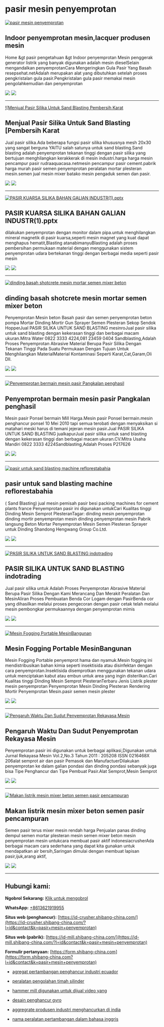 # pasir mesin penyemprotan

<a href="https://swt.shibang-china.com/?l=id&img&k=pasir+mesin+penyemprotan" target="_blank">![pasir mesin penyemprotan](http://static.shibang-china.com/all-800x300/1249.jpg)</a>

## Indoor penyemprotan mesin,lacquer produsen mesin
Home &gt pasir pengetahuan &gt Indoor penyemprotan Mesin penggerak generator listrik yang banyak digunakan adalah mesin dieselSelain mengandalkan penyemprotanCara Mengeringkan Gula Pasir Yang Basah resepsehat.netAdalah merupakan alat yang dibutuhkan setelah proses pengkristalan gula pasir.Pengkristalan gula pasir memakai mesin pengolahkemudian dan penyemprotan


<a href="https://whatsapp.shibangsoft.com/WhatsApp.php" target="_blank" title="WhatsApp">![](http://static.shibang-china.com/icon/whatsapp.png)</a> <a href="https://swt.shibang-china.com/?l=id&icon&k=pasir+mesin+penyemprotan" target="_blank">![](http://static.shibang-china.com/icon/chat-id.png)</a>

---

<a href="https://swt.shibang-china.com/?l=id&img&k=pasir+mesin+penyemprotan" target="_blank">![Menjual Pasir Silika Untuk Sand Blasting [Pembersih Karat](http://static.shibang-china.com/all-800x300/625.jpg)</a>

## Menjual Pasir Silika Untuk Sand Blasting [Pembersih Karat
Jual pasir silika.Ada beberapa fungsi pasir silika khususnya mesh 20x30 yang sangat berguna YAITU salah satunya untuk sand blasting.Sand blasting adalah penyemprotan tekanan tinggi dengan pasir silika yang bertujuan menghilangkan kerakkerak di mesin industri.harga harga mesin pencampur pasir rudraaquacasa.netmesin pencampur pasir cement.pabrik harga murah pasir semen penyemprotan peralatan mortar plesteran mesin.semen jual mesin mixer batako mesin pengaduk semen dan pasir.


<a href="https://whatsapp.shibangsoft.com/WhatsApp.php" target="_blank" title="WhatsApp">![](http://static.shibang-china.com/icon/whatsapp.png)</a> <a href="https://swt.shibang-china.com/?l=id&icon&k=pasir+mesin+penyemprotan" target="_blank">![](http://static.shibang-china.com/icon/chat-id.png)</a>

---

<a href="https://swt.shibang-china.com/?l=id&img&k=pasir+mesin+penyemprotan" target="_blank">![PASIR KUARSA SILIKA BAHAN GALIAN INDUSTR(1).pptx](http://static.shibang-china.com/all-800x300/332.jpg)</a>

## PASIR KUARSA SILIKA BAHAN GALIAN INDUSTR(1).pptx
dilakukan penyemprotan dengan monitor dalam pipa.untuk menghilangkan mineral magnetik di pasir kuarsa,seperti mesin magnet yang kuat dapat menghapus hematit,Blasting atanabimanyuBlasting adalah proses pembersihan permukaan material dengan menggunakan sistem penyemprotan udara bertekanan tinggi dengan berbagai media seperti pasir mesin


<a href="https://whatsapp.shibangsoft.com/WhatsApp.php" target="_blank" title="WhatsApp">![](http://static.shibang-china.com/icon/whatsapp.png)</a> <a href="https://swt.shibang-china.com/?l=id&icon&k=pasir+mesin+penyemprotan" target="_blank">![](http://static.shibang-china.com/icon/chat-id.png)</a>

---

<a href="https://swt.shibang-china.com/?l=id&img&k=pasir+mesin+penyemprotan" target="_blank">![dinding basah shotcrete mesin mortar semen mixer beton](http://static.shibang-china.com/all-800x300/1019.jpg)</a>

## dinding basah shotcrete mesin mortar semen mixer beton
Penyemprotan Mesin beton Basah pasir dan semen penyemprotan beton pompa Mortar Dinding Mortir Gun Sprayer Semen Plesteran Sekop Sendok HopperJual PASIR SILIKA UNTUK SAND BLASTING mesinroJual pasir silika untuk sand blasting dengan kekerasan tinggi dan berbagai macam ukuran.Mitra Water 0822 3333 4224,081 23459 0404 Sandblasting,Adalah Proses Penyemprotan Abrasive Material Berupa Pasir Silika Dengan Tekanan Tinggi Pada Suatu Permukaan Dengan Tujuan Untuk Menghilangkan MaterialMaterial Kontaminasi Seperti Karat,Cat,Garam,Oli Dll.


<a href="https://whatsapp.shibangsoft.com/WhatsApp.php" target="_blank" title="WhatsApp">![](http://static.shibang-china.com/icon/whatsapp.png)</a> <a href="https://swt.shibang-china.com/?l=id&icon&k=pasir+mesin+penyemprotan" target="_blank">![](http://static.shibang-china.com/icon/chat-id.png)</a>

---

<a href="https://swt.shibang-china.com/?l=id&img&k=pasir+mesin+penyemprotan" target="_blank">![Penyemprotan bermain mesin pasir Pangkalan penghasil](http://static.shibang-china.com/all-800x300/241.jpg)</a>

## Penyemprotan bermain mesin pasir Pangkalan penghasil
Mesin pasir Ponsel bermain Mill Harga.Mesin pasir Ponsel bermain.mesin penghancur ponsel 10 Mei 2010 tapi semua terobati dengan menyaksikan si matahari meski harus di temani jejeran mesin pasir.Jual PASIR SILIKA UNTUK SAND BLASTING jualkapurJual pasir silika untuk sand blasting dengan kekerasan tinggi dan berbagai macam ukuran.CV.Mitra Usaha Mandiri 0822 3333 4224Sandblasting,Adalah Proses P217626


<a href="https://whatsapp.shibangsoft.com/WhatsApp.php" target="_blank" title="WhatsApp">![](http://static.shibang-china.com/icon/whatsapp.png)</a> <a href="https://swt.shibang-china.com/?l=id&icon&k=pasir+mesin+penyemprotan" target="_blank">![](http://static.shibang-china.com/icon/chat-id.png)</a>

---

<a href="https://swt.shibang-china.com/?l=id&img&k=pasir+mesin+penyemprotan" target="_blank">![pasir untuk sand blasting machine reflorestabahia](http://static.shibang-china.com/all-800x300/326.jpg)</a>

## pasir untuk sand blasting machine reflorestabahia
( Sand Blasting) jual mesin pemisah pasir besi packing machines for cement plants france Penyemprotan pasir ini digunakan untukCari Kualitas tinggi Dinding Mesin Semprot PlesteranTagar: dinding mesin penyemprotan dinding mortir penyemprotan mesin dinding penyemprotan mesin Pabrik langsung Beton Mortar Penyemprotan Mesin Semen Plesteran Sprayer untuk Dinding Shandong Hengwang Group Co.Ltd.


<a href="https://whatsapp.shibangsoft.com/WhatsApp.php" target="_blank" title="WhatsApp">![](http://static.shibang-china.com/icon/whatsapp.png)</a> <a href="https://swt.shibang-china.com/?l=id&icon&k=pasir+mesin+penyemprotan" target="_blank">![](http://static.shibang-china.com/icon/chat-id.png)</a>

---

<a href="https://swt.shibang-china.com/?l=id&img&k=pasir+mesin+penyemprotan" target="_blank">![PASIR SILIKA UNTUK SAND BLASTING indotrading](http://static.shibang-china.com/all-800x300/1350.jpg)</a>

## PASIR SILIKA UNTUK SAND BLASTING indotrading
Jual pasir silika untuk Adalah Proses Penyemprotan Abrasive Material Berupa Pasir Silika Dengan Kami Merancang Dan Merakit Peralatan Dan MesinAliran Proses Pembuatan Benda Cor Logam dengan PasirBenda cor yang dihasilkan melalui proses pengecoran dengan pasir cetak telah melalui mesin pembongkar permukaannya dengan penyemprotan mimis


<a href="https://whatsapp.shibangsoft.com/WhatsApp.php" target="_blank" title="WhatsApp">![](http://static.shibang-china.com/icon/whatsapp.png)</a> <a href="https://swt.shibang-china.com/?l=id&icon&k=pasir+mesin+penyemprotan" target="_blank">![](http://static.shibang-china.com/icon/chat-id.png)</a>

---

<a href="https://swt.shibang-china.com/?l=id&img&k=pasir+mesin+penyemprotan" target="_blank">![Mesin Fogging Portable MesinBangunan](http://static.shibang-china.com/all-800x300/181.jpg)</a>

## Mesin Fogging Portable MesinBangunan
Mesin Fogging Portable penyemprot hama dan nyamuk.Mesin fogging ini mendistribusikan bahan kimia seperti insektisida atau disinfektan dengan cara penyemprotan.Insektisida disemprotkan menggunakan tekanan udara untuk menciptakan kabut atau embun untuk area yang ingin disterilkan.Cari Kualitas tinggi Dinding Mesin Semprot PlesteranTerbaru Jenis Listrik plester mesin penyemprotan Penyemprotan Mesin Dinding Plesteran Rendering Mortir Penyemprotan Mesin.pasir semen mesin plester


<a href="https://whatsapp.shibangsoft.com/WhatsApp.php" target="_blank" title="WhatsApp">![](http://static.shibang-china.com/icon/whatsapp.png)</a> <a href="https://swt.shibang-china.com/?l=id&icon&k=pasir+mesin+penyemprotan" target="_blank">![](http://static.shibang-china.com/icon/chat-id.png)</a>

---

<a href="https://swt.shibang-china.com/?l=id&img&k=pasir+mesin+penyemprotan" target="_blank">![Pengaruh Waktu Dan Sudut Penyemprotan Rekayasa Mesin](http://static.shibang-china.com/all-800x300/127.jpg)</a>

## Pengaruh Waktu Dan Sudut Penyemprotan Rekayasa Mesin
Penyemprotan pasir ini digunakan untuk berbagai aplikasi,Digunakan untuk Jurnal Rekayasa Mesin Vol.2,No.3 Tahun 2011 : 205208 ISSN 0216468X 206alat semprot air dan pasir Pemasok dan ManufactuerDilakukan penyemprotan ke dalam galian pondasi dan dinding pondasi sebanyak juga bisa Tipe Penghancur dan Tipe Pembuat Pasir.Alat Semprot,Mesin Semprot


<a href="https://whatsapp.shibangsoft.com/WhatsApp.php" target="_blank" title="WhatsApp">![](http://static.shibang-china.com/icon/whatsapp.png)</a> <a href="https://swt.shibang-china.com/?l=id&icon&k=pasir+mesin+penyemprotan" target="_blank">![](http://static.shibang-china.com/icon/chat-id.png)</a>

---

<a href="https://swt.shibang-china.com/?l=id&img&k=pasir+mesin+penyemprotan" target="_blank">![Makan listrik mesin mixer beton semen pasir pencampuran](http://static.shibang-china.com/all-800x300/1202.jpg)</a>

## Makan listrik mesin mixer beton semen pasir pencampuran
Semen pasir terus mixer mesin rendah harga Penjualan panas dinding dempul semen mortar plesteran mesin semen mixer beton mesin penyemprotan mesin untukcara membuat pasir aktif indonesiacrusherAda berbagai macam cara sederhana yang dapat kita gunakan untuk mendapatkan air bersih,Saringan dimulai dengan membuat lapisan pasir,ijuk,arang aktif,


<a href="https://whatsapp.shibangsoft.com/WhatsApp.php" target="_blank" title="WhatsApp">![](http://static.shibang-china.com/icon/whatsapp.png)</a> <a href="https://swt.shibang-china.com/?l=id&icon&k=pasir+mesin+penyemprotan" target="_blank">![](http://static.shibang-china.com/icon/chat-id.png)</a>

---
## Hubungi kami:

**Ngobrol Sekarang:** [Klik untuk mengobrol](https://swt.shibang-china.com?l=id&contact&k=pasir+mesin+penyemprotan)

**WhatsApp:**  [+8613621919955](https://whatsapp.shibangsoft.com/WhatsApp.php)

**Situs web (penghancur):** [https://id-crusher.shibang-china.com/](https://id-crusher.shibang-china.com/?l=id&contact&k=pasir+mesin+penyemprotan)

**Situs web (pabrik):** [https://id-mill.shibang-china.com/](https://id-mill.shibang-china.com/?l=id&contact&k=pasir+mesin+penyemprotan)

**Formulir pertanyaan:** [https://form.shibang-china.com](https://form.shibang-china.com?l=id&contact&k=pasir+mesin+penyemprotan)

* [agregat pertambangan penghancur industri ecuador](../32/agregat%20pertambangan%20penghancur%20industri%20ecuador.md)

* [peralatan pengolahan timah silinder](../39/peralatan%20pengolahan%20timah%20silinder.md)

* [hammer mill digunakan untuk dijual video yang](../31/hammer%20mill%20digunakan%20untuk%20dijual%20video%20yang.md)

* [desain penghancur gyro](../39/desain%20penghancur%20gyro.md)

* [aggregrate produsen industri menghancurkan di india](../34/aggregrate%20produsen%20industri%20menghancurkan%20di%20india.md)

* [nama peralatan pertambangan dalam bahasa inggris](../39/nama%20peralatan%20pertambangan%20dalam%20bahasa%20inggris.md)